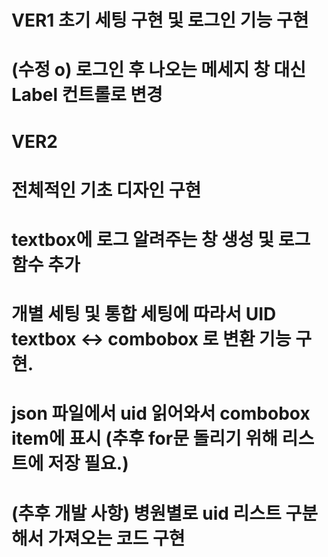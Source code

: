 # VER1 초기 세팅 구현 및 로그인 기능 구현
# (수정 o) 로그인 후 나오는 메세지 창 대신 Label 컨트롤로 변경

# VER2
# 전체적인 기초 디자인 구현
# textbox에 로그 알려주는 창 생성 및 로그 함수 추가
# 개별 세팅 및 통합 세팅에 따라서 UID textbox <-> combobox 로 변환 기능 구현.
# json 파일에서 uid 읽어와서 combobox item에 표시 (추후 for문 돌리기 위해 리스트에 저장 필요.)  
# (추후 개발 사항) 병원별로 uid 리스트 구분해서 가져오는 코드 구현 